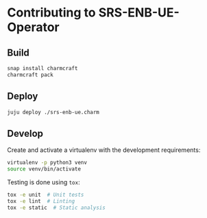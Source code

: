 # Contributing to SRS-ENB-UE-Operator

## Build

```bash
snap install charmcraft
charmcraft pack
```

## Deploy

```bash
juju deploy ./srs-enb-ue.charm
```

## Develop

Create and activate a virtualenv with the development requirements:

```bash
virtualenv -p python3 venv
source venv/bin/activate
```

Testing is done using `tox`:

```bash
tox -e unit  # Unit tests
tox -e lint  # Linting
tox -e static  # Static analysis
```
